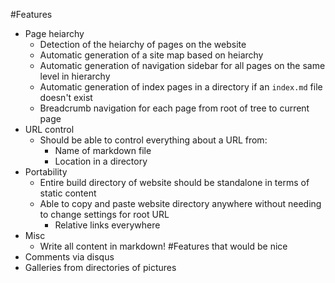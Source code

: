 #Features
- Page heiarchy
    - Detection of the heiarchy of pages on the website
    - Automatic generation of a site map based on heiarchy
    - Automatic generation of navigation sidebar for all pages on the same level in hierarchy
    - Automatic generation of index pages in a directory if an `index.md` file doesn't exist
    - Breadcrumb navigation for each page from root of tree to current page
- URL control
    - Should be able to control everything about a URL from:
        - Name of markdown file
        - Location in a directory
- Portability
    - Entire build directory of website should be standalone in terms of static content
    - Able to copy and paste website directory anywhere without needing to change settings for root URL
        - Relative links everywhere
- Misc
    - Write all content in markdown!
#Features that would be nice
- Comments via disqus
- Galleries from directories of pictures
